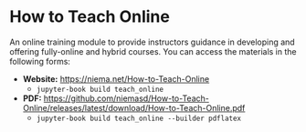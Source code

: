 # How to Teach Online
An online training module to provide instructors guidance in developing and offering fully-online and hybrid courses. You can access the materials in the following forms:

* **Website:** https://niema.net/How-to-Teach-Online
    * `jupyter-book build teach_online`
* **PDF:** https://github.com/niemasd/How-to-Teach-Online/releases/latest/download/How-to-Teach-Online.pdf
    * `jupyter-book build teach_online --builder pdflatex`
